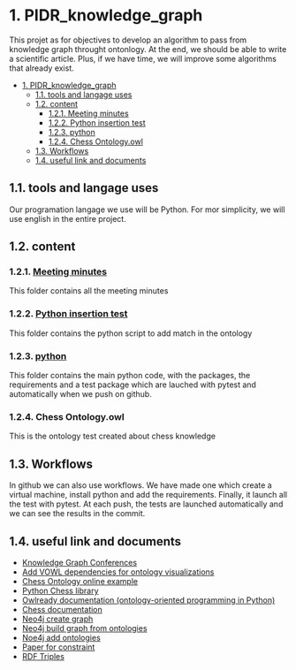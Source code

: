 # 1. PIDR_knowledge_graph

This projet as for objectives to develop an algorithm to pass from knowledge graph throught ontonlogy. At the end, we should be able to write a scientific article. Plus, if we have time, we will improve some algorithms that already exist.

- [1. PIDR_knowledge_graph](#1-pidr_knowledge_graph)
  - [1.1. tools and langage uses](#11-tools-and-langage-uses)
  - [1.2. content](#12-content)
    - [1.2.1. Meeting minutes](#121-meeting-minutes)
    - [1.2.2. Python insertion test](#122-python-insertion-test)
    - [1.2.3. python](#123-python)
    - [1.2.4. Chess Ontology.owl](#124-chess-ontologyowl)
  - [1.3. Workflows](#13-workflows)
  - [1.4. useful link and documents](#14-useful-link-and-documents)


## 1.1. tools and langage uses 

Our programation langage we use will be Python. For mor simplicity, we will use english in the entire project.

## 1.2. content

### 1.2.1. [Meeting minutes](Meeting%20Minutes)
This folder contains all the meeting minutes

### 1.2.2. [Python insertion test](Python%20insertion%20test)
This folder contains the python script to add match in the ontology

### 1.2.3. [python](python)
This folder contains the main python code, with the packages, the requirements and a test package which are lauched with pytest and automatically when we push on github.

### 1.2.4. Chess Ontology.owl
This is the ontology test created about chess knowledge

## 1.3. Workflows
In github we can also use workflows. We have made one which create a virtual machine, install python and add the requirements. Finally, it launch all the test with pytest.
At each push, the tests are launched automatically and we can see the results in the commit.

## 1.4. useful link and documents
- [Knowledge Graph Conferences](https://www.youtube.com/watch?v=bvwjG-3qAmY&list=PLDhh0lALedc7LC_5wpi5gDnPRnu1GSyRG)
- [Add VOWL dependencies for ontology visualizations](http://vowl.visualdataweb.org/protegevowl.html)
- [Chess Ontology online example](https://people.cs.ksu.edu/~hitzler/pub2/01-chess-example.pdf)
- [Python Chess library](https://python-chess.readthedocs.io/en/latest/)
- [Owlready documentation (ontology-oriented programming in Python)](https://pythonhosted.org/Owlready/index.html)
- [Chess documentation](https://en.wikipedia.org/wiki/Chess)
- [Neo4j create graph](https://neo4j.com/docs/graph-data-science/current/graph-create/)
- [Neo4j build graph from ontologies](https://neo4j.com/developer/graph-data-science/build-knowledge-graph-nlp-ontologies/)
- [Noe4j add ontologies](https://neo4j.com/labs/neosemantics/4.0/importing-ontologies/)
- [Paper for constraint](https://alammehwish.github.io/dl4kg_eswc_2020/papers/paper3.pdf)
- [RDF Triples](https://www.iro.umontreal.ca/~lapalme/ForestInsteadOfTheTrees/HTML/ch07s01.html)
  
  
